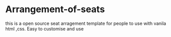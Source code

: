 # Arrangement-of-seats
this is a open source seat arragement template for people to use with vanila html ,css. Easy to customise and use
